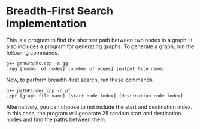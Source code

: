# Breadth-First Search Implementation

This is a program to find the shortest path between two nodes in a graph. It also includes a program for generating graphs. To generate a graph, run the following commands.

```
g++ genGraphs.cpp -o gg
./gg [number of nodes] [number of edges] [output file name]
```

Now, to perform breadth-first search, run these commands.

```
g++ pathFinder.cpp -o pf
./pf [graph file name] [start node index] [destination code index]
```

Alternatively, you can choose to not include the start and destination index. In this case, the program will generate 25 random start and destination nodes and find the paths between them.
